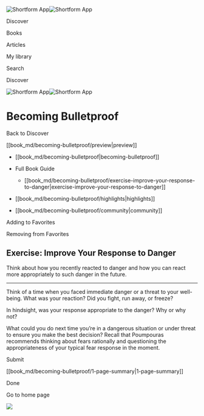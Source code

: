 ![Shortform App](/img/logo.36a2399e.svg)![Shortform App](/img/logo-dark.70c1b072.svg)

Discover

Books

Articles

My library

Search

Discover

![Shortform App](/img/logo.36a2399e.svg)![Shortform App](/img/logo-dark.70c1b072.svg)

# Becoming Bulletproof

Back to Discover

[[book_md/becoming-bulletproof/preview|preview]]

  * [[book_md/becoming-bulletproof|becoming-bulletproof]]
  * Full Book Guide

    * [[book_md/becoming-bulletproof/exercise-improve-your-response-to-danger|exercise-improve-your-response-to-danger]]
  * [[book_md/becoming-bulletproof/highlights|highlights]]
  * [[book_md/becoming-bulletproof/community|community]]



Adding to Favorites 

Removing from Favorites 

## Exercise: Improve Your Response to Danger

Think about how you recently reacted to danger and how you can react more appropriately to such danger in the future.

* * *

Think of a time when you faced immediate danger or a threat to your well-being. What was your reaction? Did you fight, run away, or freeze?

In hindsight, was your response appropriate to the danger? Why or why not?

What could you do next time you’re in a dangerous situation or under threat to ensure you make the best decision? Recall that Poumpouras recommends thinking about fears rationally and questioning the appropriateness of your typical fear response in the moment.

Submit 

[[book_md/becoming-bulletproof/1-page-summary|1-page-summary]]

Done

Go to home page 

![](https://bat.bing.com/action/0?ti=56018282&Ver=2&mid=932206f8-c340-43dd-bcb0-2535cc3da270&sid=201ffde0635411ee902411d77b750559&vid=20202bf0635411ee9ac03f2e618b0b9f&vids=0&msclkid=N&pi=0&lg=en-US&sw=800&sh=600&sc=24&nwd=1&tl=Shortform%20%7C%20Becoming%20Bulletproof&p=https%3A%2F%2Fwww.shortform.com%2Fapp%2Fbook%2Fbecoming-bulletproof%2Fexercise-improve-your-response-to-danger&r=&lt=481&evt=pageLoad&sv=1&rn=967113)
